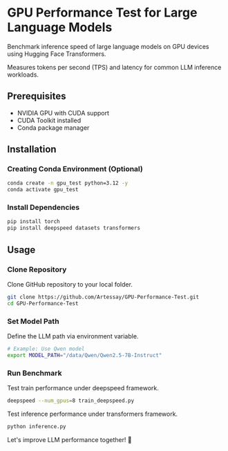 # GPU Performance Test for Large Language Models

Benchmark inference speed of large language models on GPU devices using Hugging Face Transformers.

Measures tokens per second (TPS) and latency for common LLM inference workloads.

## Prerequisites

* NVIDIA GPU with CUDA support
* CUDA Toolkit installed
* Conda package manager

## Installation

### Creating Conda Environment (Optional)

```bash
conda create -n gpu_test python=3.12 -y
conda activate gpu_test
```

### Install Dependencies

```bash
pip install torch
pip install deepspeed datasets transformers
```

## Usage

### Clone Repository

Clone GitHub repository to your local folder.

```bash
git clone https://github.com/Artessay/GPU-Performance-Test.git
cd GPU-Performance-Test
```

### Set Model Path

Define the LLM path via environment variable.

```bash
# Example: Use Qwen model  
export MODEL_PATH="/data/Qwen/Qwen2.5-7B-Instruct"
```

### Run Benchmark

Test train performance under deepspeed framework.

```bash
deepspeed --num_gpus=8 train_deepspeed.py 
```

Test inference performance under transformers framework.

```bash
python inference.py
```

Let's improve LLM performance together! 🚀